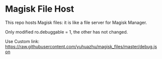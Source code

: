 # Magisk File Host
This repo hosts Magisk files: it is like a file server for Magisk Manager.

Only modified ro.debuggable = 1, the other has not changed.

Use Custom link: https://raw.githubusercontent.com/yuhuazhu/magisk_files/master/debug.json
